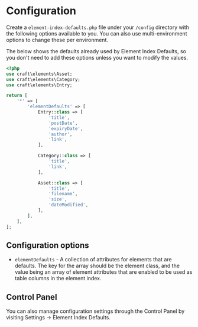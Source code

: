 # Configuration
Create a `element-index-defaults.php` file under your `/config` directory with the following options available to you. You can also use multi-environment options to change these per environment.

The below shows the defaults already used by Element Index Defaults, so you don't need to add these options unless you want to modify the values.

```php
<?php
use craft\elements\Asset;
use craft\elements\Category;
use craft\elements\Entry;

return [
    '*' => [
        'elementDefaults' => [
            Entry::class => [
                'title',
                'postDate',
                'expiryDate',
                'author',
                'link',
            ],

            Category::class => [
                'title',
                'link',
            ],

            Asset::class => [
                'title',
                'filename',
                'size',
                'dateModified',
            ],
        ],
    ],
];
```

## Configuration options
- `elementDefaults` - A collection of attributes for elements that are defaults. The key for the array should be the element class, and the value being an array of element attributes that are enabled to be used as table columns in the element index.


## Control Panel
You can also manage configuration settings through the Control Panel by visiting Settings → Element Index Defaults.
